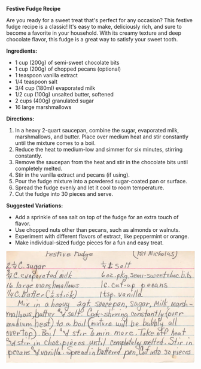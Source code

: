 **Festive Fudge Recipe**

Are you ready for a sweet treat that's perfect for any occasion? This festive fudge recipe is a classic! It's easy to make, deliciously rich, and sure to become a favorite in your household. With its creamy texture and deep chocolate flavor, this fudge is a great way to satisfy your sweet tooth.

**Ingredients:**

* 1 cup (200g) of semi-sweet chocolate bits
* 1 cup (200g) of chopped pecans (optional)
* 1 teaspoon vanilla extract
* 1/4 teaspoon salt
* 3/4 cup (180ml) evaporated milk
* 1/2 cup (100g) unsalted butter, softened
* 2 cups (400g) granulated sugar
* 16 large marshmallows

**Directions:**

1. In a heavy 2-quart saucepan, combine the sugar, evaporated milk, marshmallows, and butter. Place over medium heat and stir constantly until the mixture comes to a boil.
2. Reduce the heat to medium-low and simmer for six minutes, stirring constantly.
3. Remove the saucepan from the heat and stir in the chocolate bits until completely melted.
4. Stir in the vanilla extract and pecans (if using).
5. Pour the fudge mixture into a powdered sugar-coated pan or surface.
6. Spread the fudge evenly and let it cool to room temperature.
7. Cut the fudge into 30 pieces and serve.

**Suggested Variations:**

* Add a sprinkle of sea salt on top of the fudge for an extra touch of flavor.
* Use chopped nuts other than pecans, such as almonds or walnuts.
* Experiment with different flavors of extract, like peppermint or orange.
* Make individual-sized fudge pieces for a fun and easy treat.



![Recipe scan 1](images/Festive%20Fudge-1.webp)